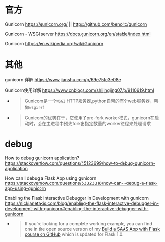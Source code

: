 
# 官方

Gunicorn https://gunicorn.org/ || https://github.com/benoitc/gunicorn

Gunicorn - WSGI server https://docs.gunicorn.org/en/stable/index.html

Gunicorn https://en.wikipedia.org/wiki/Gunicorn

# 其他

gunicorn 详解 https://www.jianshu.com/p/69e75fc3e08e

Gunicorn使用详解 https://www.cnblogs.com/shijingjing07/p/9110619.html
- > Gunicorn是一个`WSGI` HTTP服务器,python自带的有个web服务器，叫做`wsgiref`
- > Gunicorn的优势在于，它使用了pre-fork worker模式，gunicorn在启动时，会在主进程中预先fork出指定数量的worker进程来处理请求

# debug

How to debug gunicorn application? https://stackoverflow.com/questions/45123699/how-to-debug-gunicorn-application

How can I debug a Flask App using gunicorn https://stackoverflow.com/questions/63323318/how-can-i-debug-a-flask-app-using-gunicorn

Enabling the Flask Interactive Debugger in Development with gunicorn https://nickjanetakis.com/blog/enabling-the-flask-interactive-debugger-in-development-with-gunicorn#enabling-the-interactive-debugger-with-gunicorn
- > If you’re looking for a complete working example, you can find one in the open source version of my [Build a SAAS App with Flask course on GitHub](https://github.com/nickjj/build-a-saas-app-with-flask) which is updated for Flask 1.0.
